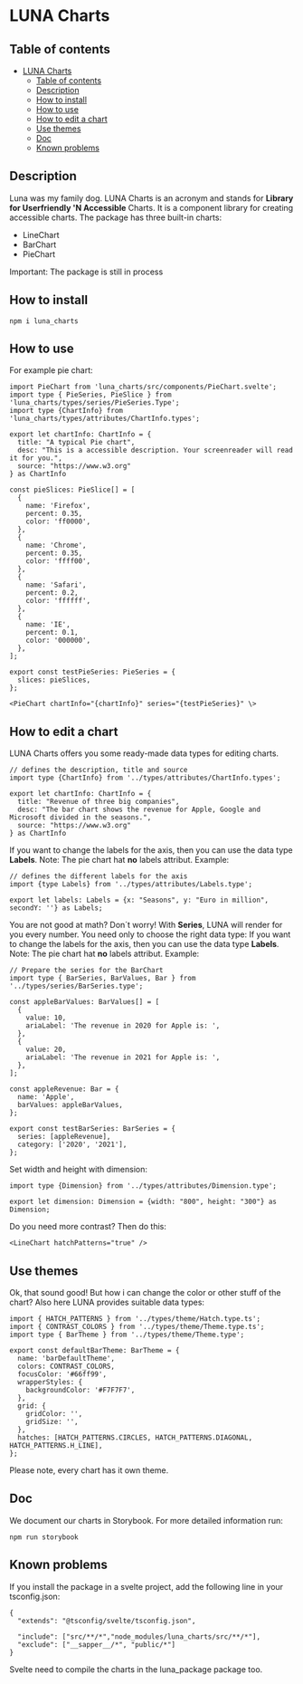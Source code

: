 # LUNA Charts

## Table of contents
- [LUNA Charts](#luna-charts)
  - [Table of contents](#table-of-contents)
  - [Description](#description)
  - [How to install](#how-to-install)
  - [How to use](#how-to-use)
  - [How to edit a chart](#how-to-edit-a-chart)
  - [Use themes](#use-themes)
  - [Doc](#doc)
  - [Known problems](#known-problems)

## Description
Luna was my family dog. LUNA Charts is an acronym and stands for **Library for Userfriendly 'N Accessible** Charts. It is a component library for creating accessible charts. The package has three built-in charts:
- LineChart
- BarChart
- PieChart

Important: The package is still in process
## How to install
```
npm i luna_charts
```
## How to use
For example pie chart:
```
import PieChart from 'luna_charts/src/components/PieChart.svelte';
import type { PieSeries, PieSlice } from 'luna_charts/types/series/PieSeries.Type';
import type {ChartInfo} from 'luna_charts/types/attributes/ChartInfo.types';

export let chartInfo: ChartInfo = {
  title: "A typical Pie chart",
  desc: "This is a accessible description. Your screenreader will read it for you.",
  source: "https://www.w3.org"
} as ChartInfo

const pieSlices: PieSlice[] = [
  {
    name: 'Firefox',
    percent: 0.35,
    color: 'ff0000',
  },
  {
    name: 'Chrome',
    percent: 0.35,
    color: 'ffff00',
  },
  {
    name: 'Safari',
    percent: 0.2,
    color: 'ffffff',
  },
  {
    name: 'IE',
    percent: 0.1,
    color: '000000',
  },
];

export const testPieSeries: PieSeries = {
  slices: pieSlices,
};

<PieChart chartInfo="{chartInfo}" series="{testPieSeries}" \>
```

## How to edit a chart

LUNA Charts offers you some ready-made data types for editing charts.
```
// defines the description, title and source
import type {ChartInfo} from '../types/attributes/ChartInfo.types';

export let chartInfo: ChartInfo = {
  title: "Revenue of three big companies",
  desc: "The bar chart shows the revenue for Apple, Google and Microsoft divided in the seasons.",
  source: "https://www.w3.org"
} as ChartInfo
```

If you want to change the labels for the axis, then you can use the data type **Labels**. Note: The pie chart hat **no** labels attribut. Example:
```
// defines the different labels for the axis
import {type Labels} from '../types/attributes/Labels.type';

export let labels: Labels = {x: "Seasons", y: "Euro in million", secondY: ''} as Labels;
```
You are not good at math? Don´t worry! With **Series**, LUNA will render for you every number. You need only to choose the right data type:
If you want to change the labels for the axis, then you can use the data type **Labels**. Note: The pie chart hat **no** labels attribut. Example:
```
// Prepare the series for the BarChart
import type { BarSeries, BarValues, Bar } from '../types/series/BarSeries.type';

const appleBarValues: BarValues[] = [
  {
    value: 10,
    ariaLabel: 'The revenue in 2020 for Apple is: ',
  },
  {
    value: 20,
    ariaLabel: 'The revenue in 2021 for Apple is: ',
  },
];

const appleRevenue: Bar = {
  name: 'Apple',
  barValues: appleBarValues,
};

export const testBarSeries: BarSeries = {
  series: [appleRevenue],
  category: ['2020', '2021'],
};
```
Set width and height with dimension:
```
import type {Dimension} from '../types/attributes/Dimension.type';

export let dimension: Dimension = {width: "800", height: "300"} as Dimension;
```

Do you need more contrast? Then do this:
```
<LineChart hatchPatterns="true" />
```
## Use themes
Ok, that sound good! But how i can change the color or other stuff of the chart? Also here LUNA provides suitable data types:
```
import { HATCH_PATTERNS } from '../types/theme/Hatch.type.ts';
import { CONTRAST_COLORS } from '../types/theme/Theme.type.ts';
import type { BarTheme } from '../types/theme/Theme.type';

export const defaultBarTheme: BarTheme = {
  name: 'barDefaultTheme',
  colors: CONTRAST_COLORS,
  focusColor: '#66ff99',
  wrapperStyles: {
    backgroundColor: '#F7F7F7',
  },
  grid: {
    gridColor: '',
    gridSize: '',
  },
  hatches: [HATCH_PATTERNS.CIRCLES, HATCH_PATTERNS.DIAGONAL, HATCH_PATTERNS.H_LINE],
};
```
Please note, every chart has it own theme.

## Doc
We document our charts in Storybook. For more detailed information run:
```
npm run storybook
```

## Known problems
If you install the package in a svelte project, add the following line in your tsconfig.json:
```
{
  "extends": "@tsconfig/svelte/tsconfig.json",

  "include": ["src/**/*","node_modules/luna_charts/src/**/*"],
  "exclude": ["__sapper__/*", "public/*"]
}
```
Svelte need to compile the charts in the luna_package package too.